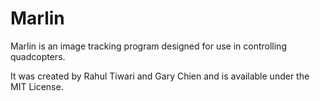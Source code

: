Marlin
======

Marlin is an image tracking program designed for use in controlling quadcopters.

It was created by Rahul Tiwari and Gary Chien and is available under the MIT License.
